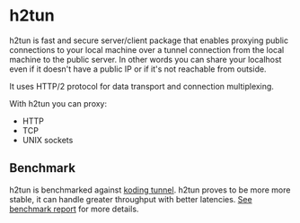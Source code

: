 # h2tun

h2tun is fast and secure server/client package that enables proxying public connections to your local machine over a tunnel connection from the local machine to the public server. In other words you can share your localhost even if it doesn't have a public IP or if it's not reachable from outside.

It uses HTTP/2 protocol for data transport and connection multiplexing.

With h2tun you can proxy:

* HTTP
* TCP
* UNIX sockets

## Benchmark

h2tun is benchmarked against [koding tunnel](https://github.com/koding/tunnel). h2tun proves to be more more stable, it can handle greater throughput with better latencies. [See benchmark report](benchmark/report/README.md) for more details.
